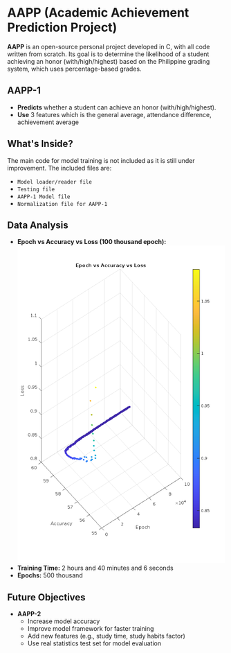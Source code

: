 # AAPP (Academic Achievement Prediction Project)

**AAPP** is an open-source personal project developed in C, with all code written from scratch. Its goal is to determine the likelihood of a student achieving an honor (with/high/highest) based on the Philippine grading system, which uses percentage-based grades.

## AAPP-1
- **Predicts** whether a student can achieve an honor (with/high/highest).
- **Use** 3 features which is the general average, attendance difference, achievement average

## What's Inside?
The main code for model training is not included as it is still under improvement. The included files are:
- `Model loader/reader file`
- `Testing file`
- `AAPP-1 Model file`
- `Normalization file for AAPP-1`

## Data Analysis
- **Epoch vs Accuracy vs Loss (100 thousand epoch):**
  ![Epoch vs Accuracy vs Loss](image/eal.png)
- **Training Time:** 2 hours and 40 minutes and 6 seconds
- **Epochs:** 500 thousand

## Future Objectives
- **AAPP-2**
  - Increase model accuracy
  - Improve model framework for faster training
  - Add new features (e.g., study time, study habits factor)
  - Use real statistics test set for model evaluation
